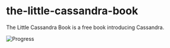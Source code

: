 # the-little-cassandra-book
The Little Cassandra Book is a free book introducing Cassandra.

![Progress](http://progressed.io/bar/1?title=progress) 
